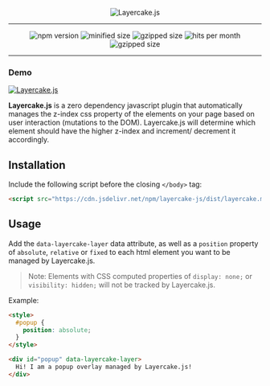 <p align="center">
  <img alt="Layercake.js" src="https://svgshare.com/i/95f.svg" />
</p>

----

<p align="center">
  <img alt="npm version" src="https://img.shields.io/npm/v/layercake-js.svg?style=flat-square" />
  <img alt="minified size" src="https://img.shields.io/bundlephobia/min/layercake-js.svg?style=flat-square" />
  <img alt="gzipped size" src="https://img.shields.io/bundlephobia/minzip/layercake-js.svg?style=flat-square" />
  <img alt="hits per month" src="https://data.jsdelivr.com/v1/package/npm/layercake-js/badge" />
  <img alt="gzipped size" src="https://img.shields.io/npm/l/layercake-js.svg?style=flat-square" />
</p>

----

<p align="center">
  <h3>Demo</h3>
  <a href="https://codepen.io/mcarlucci-1471848194/pen/gBKMOX" target="_blank">
    <img alt="Layercake.js" src="https://media.giphy.com/media/9xcpU8tX4YE1d0GHyc/giphy.gif" />
  </a>
</p>

**Layercake.js** is a zero dependency javascript plugin that automatically manages the z-index css property of the elements on your page based on user interaction (mutations to the DOM). Layercake.js will determine which element should have the higher z-index and increment/ decrement it accordingly.

## Installation
Include the following script before the closing `</body>` tag:
```html
<script src="https://cdn.jsdelivr.net/npm/layercake-js/dist/layercake.min.js"></script>
```

## Usage
Add the `data-layercake-layer` data attribute, as well as a `position` property of `absolute`, `relative` or `fixed` to each html element you want to be managed by Layercake.js.

> Note: Elements with CSS computed properties of  `display: none;` or `visibility: hidden;` will not be tracked by Layercake.js.

Example:
```html
<style>
  #popup {
    position: absolute;
  }
</style>

<div id="popup" data-layercake-layer>
  Hi! I am a popup overlay managed by Layercake.js!
</div>
```
